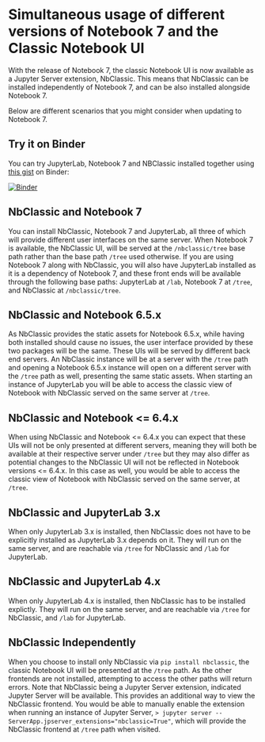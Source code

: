 # Simultaneous usage of different versions of Notebook 7 and the Classic Notebook UI

With the release of Notebook 7, the classic Notebook UI is now
available as a Jupyter Server extension, NbClassic. This means that
NbClassic can be installed independently of Notebook 7, and can be also
installed alongside Notebook 7.

Below are different scenarios that you might consider when updating to Notebook 7.

## Try it on Binder

You can try JupyterLab, Notebook 7 and NBClassic installed together using [this gist][lab-nb-nbclassic] on Binder:

[![Binder](https://mybinder.org/badge_logo.svg)](https://mybinder.org/v2/gist/jtpio/35a72862c8be13dee31b61ebac2d9786/master?urlpath=/tree)

[lab-nb-nbclassic]: https://gist.github.com/jtpio/35a72862c8be13dee31b61ebac2d9786

## NbClassic and Notebook 7

You can install NbClassic, Notebook 7 and JupyterLab, all three of
which will provide different user interfaces
on the same server. When Notebook 7 is available, the NbClassic UI, will
be served at the `/nbclassic/tree` base path rather than the
base path `/tree` used otherwise. If you are using Notebook 7 along
with NbClassic, you will also have JupyterLab installed as it is a
dependency of Notebook 7, and these front ends will be available
through the following base paths: JupyterLab at `/lab`, Notebook 7 at
`/tree`, and NbClassic at `/nbclassic/tree`.

## NbClassic and Notebook 6.5.x

As NbClassic provides the static assets for Notebook 6.5.x, while
having both installed should cause no issues, the user interface provided
by these two packages will be the same. These UIs will be served by
different back end servers. An NbClassic instance will be at a server with the
`/tree` path and opening a Notebook 6.5.x instance will open on a
different server with the `/tree` path as well, presenting the same
static assets. When starting an instance of JupyterLab you will be able
to access the classic view of Notebook with NbClassic served on the same
server at `/tree`.

## NbClassic and Notebook \<= 6.4.x

When using NbClassic and Notebook \<= 6.4.x you can expect that these UIs
will not be only presented at different servers, meaning they will both
be available at their respective server under `/tree` but they
may also differ as potential changes to the NbClassic UI will not be
reflected in Notebook versions \<= 6.4.x. In this case as well, you would
be able to access the classic view of Notebook with NbClassic served on
the same server, at `/tree`.

## NbClassic and JupyterLab 3.x

When only JupyterLab 3.x is installed, then NbClassic does not have to be
explicitly installed as JupyterLab 3.x depends on it. They will run on
the same server, and are reachable via `/tree` for NbClassic and
`/lab` for JupyterLab.

## NbClassic and JupyterLab 4.x

When only JupyterLab 4.x is installed, then NbClassic has to be installed
explictly. They will run on the same server, and are reachable via
`/tree` for NbClassic, and `/lab` for JupyterLab.

## NbClassic Independently

When you choose to install only NbClassic via `pip install nbclassic`,
the classic Notebook UI will be presented at the `/tree` path. As the
other frontends are not installed, attempting to access the other paths
will return errors. Note that NbClassic being a Jupyter Server extension,
indicated Jupyter Server will be available. This provides an additional
way to view the NbClassic frontend. You would be able to manually
enable the extension when running an instance of Jupyter Server,
`> jupyter server --ServerApp.jpserver_extensions="nbclassic=True"`,
which will provide the NbClassic frontend at `/tree` path when visited.
